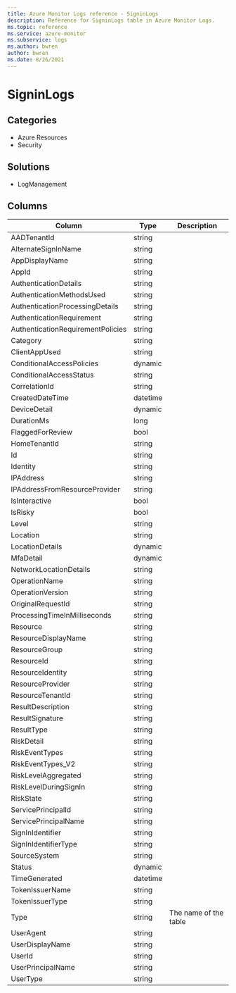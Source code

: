 ```yaml
---
title: Azure Monitor Logs reference - SigninLogs
description: Reference for SigninLogs table in Azure Monitor Logs.
ms.topic: reference
ms.service: azure-monitor
ms.subservice: logs
ms.author: bwren
author: bwren
ms.date: 8/26/2021
---
```


# SigninLogs

 

## Categories

- Azure Resources
- Security
## Solutions

- LogManagement




## Columns

|Column|Type|Description|
|---|---|---|
|AADTenantId|string||
|AlternateSignInName|string||
|AppDisplayName|string||
|AppId|string||
|AuthenticationDetails|string||
|AuthenticationMethodsUsed|string||
|AuthenticationProcessingDetails|string||
|AuthenticationRequirement|string||
|AuthenticationRequirementPolicies|string||
|Category|string||
|ClientAppUsed|string||
|ConditionalAccessPolicies|dynamic||
|ConditionalAccessStatus|string||
|CorrelationId|string||
|CreatedDateTime|datetime||
|DeviceDetail|dynamic||
|DurationMs|long||
|FlaggedForReview|bool||
|HomeTenantId|string||
|Id|string||
|Identity|string||
|IPAddress|string||
|IPAddressFromResourceProvider|string||
|IsInteractive|bool||
|IsRisky|bool||
|Level|string||
|Location|string||
|LocationDetails|dynamic||
|MfaDetail|dynamic||
|NetworkLocationDetails|string||
|OperationName|string||
|OperationVersion|string||
|OriginalRequestId|string||
|ProcessingTimeInMilliseconds|string||
|Resource|string||
|ResourceDisplayName|string||
|ResourceGroup|string||
|ResourceId|string||
|ResourceIdentity|string||
|ResourceProvider|string||
|ResourceTenantId|string||
|ResultDescription|string||
|ResultSignature|string||
|ResultType|string||
|RiskDetail|string||
|RiskEventTypes|string||
|RiskEventTypes_V2|string||
|RiskLevelAggregated|string||
|RiskLevelDuringSignIn|string||
|RiskState|string||
|ServicePrincipalId|string||
|ServicePrincipalName|string||
|SignInIdentifier|string||
|SignInIdentifierType|string||
|SourceSystem|string||
|Status|dynamic||
|TimeGenerated|datetime||
|TokenIssuerName|string||
|TokenIssuerType|string||
|Type|string|The name of the table|
|UserAgent|string||
|UserDisplayName|string||
|UserId|string||
|UserPrincipalName|string||
|UserType|string||
